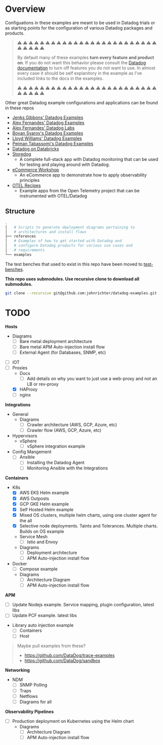 # Overview

Configuations in these examples are meant to be used in Datadog trials or as starting points for the configuration of various Datadog packages and products.

> ⚠️ ⚠️ ⚠️ ⚠️ ⚠️ ⚠️ ⚠️ ⚠️ ⚠️ ⚠️ ⚠️ ⚠️ ⚠️ ⚠️ ⚠️ ⚠️ ⚠️ ⚠️ ⚠️ ⚠️ ⚠️ ⚠️ ⚠️ ⚠️ ⚠️ ⚠️ ⚠️ ⚠️ ⚠️ ⚠️
>
> By default many of these examples **turn every feature and product on**. If you do not want this behavior please consult the [Datadog documentation](https://docs.datadoghq.com) to turn off features you do not want to use. In almost every case it should be self explanitory in the example as I've included links to the docs in the examples.
>
> ⚠️ ⚠️ ⚠️ ⚠️ ⚠️ ⚠️ ⚠️ ⚠️ ⚠️ ⚠️ ⚠️ ⚠️ ⚠️ ⚠️ ⚠️ ⚠️ ⚠️ ⚠️ ⚠️ ⚠️ ⚠️ ⚠️ ⚠️ ⚠️ ⚠️ ⚠️ ⚠️ ⚠️ ⚠️ ⚠️

Other great Datadog example configurations and applications can be found in these repos

- [Jenks Gibbons' Datadog Examples](https://github.com/jgibbons-cp/datadog)
- [Alex Fernandes' Datadog Examples](https://github.com/yafernandes/datadog)
- [Alex Fernandes' Datadog Labs](https://github.com/yafernandes/datadog-experience)
- [Boyan Syarov's Datadog Examples](https://github.com/ncracker?tab=repositories&q=dd)
- [Lloyd Williams' Datadog Examples](https://github.com/lloydwilliams/datadog)
- [Pejman Tabassomi's Datadog Examples](https://github.com/ptabasso2?tab=repositories&q=datadog)
- [Datadog on Databricks](https://github.com/levihernandez/datadog-databricks)
- [Storedog](https://github.com/DataDog/storedog)
  - A complete full-stack app with Datadog monitoring that can be used for testing and playing around with Datadog.
- [eCommerce Workshop](https://github.com/DataDog/ecommerce-workshop)
  - An eCommerce app to demonstrate how to apply observability principles
- [OTEL Recipes](https://otelrecipes.com/recipes)
  - Example apps from the Open Telemetry project that can be instrumented with OTEL/Datadog

## Structure

```bash
.
│   # Scripts to generate deployment diagrams pertaining to
│   # architectures and install flows
├── references
│   # Examples of how to get started with Datadog and
│   # configure Datadog products for various use cases and
│   # requirements
└── examples
```

The test benches that used to exist in this repo have been moved to [test-benches](https://github.com/johnrichter/test-benches).

**This repo uses submodules. Use recursive clone to download all submodules.**

```bash
git clone --recursive git@github.com:johnrichter/datadog-examples.git
```

# TODO

**Hosts**

- Diagrams
  - [ ] Bare metal deployment architecture
  - [ ] Bare metal APM Auto-injection install flow
  - [ ] External Agent (for Databases, SNMP, etc)
- [ ] IOT
- [ ] Proxies
  - Docs
    - [ ] Add details on why you want to just use a web-proxy and not an LB or rev-proxy
  - [x] HAProxy
  - [ ] nginx

**Integrations**

- General
  - Diagrams
    - [ ] Crawler architecture (AWS, GCP, Azure, etc)
    - [ ] Crawler flow (AWS, GCP, Azure, etc)
- Hypervisors
  - vSphere
    - [ ] vSphere integration example
- Config Mangement
  - [ ] Ansible
    - [ ] Installing the Datadog Agent
    - [ ] Monitoring Ansible with the Integrations

**Containers**

- K8s
  - [x] AWS EKS Helm example
  - [x] AWS Outposts
  - [x] GCP GKE Helm example
  - [x] Self Hosted Helm example
  - [x] Mixed OS clusters, multiple helm charts, using one cluster agent for the all
  - [x] Selective node deployments. Taints and Tolerances. Multiple charts. Builds on OS example
  - Service Mesh
    - [ ] Istio and Envoy
  - Diagrams
    - [ ] Deployment architecture
    - [ ] APM Auto-injection install flow
- Docker
  - [ ] Compose example
  - Diagrams
    - [ ] Architecture Diagram
    - [ ] APM Auto-injection install flow

**APM**

- [ ] Update Nodejs example. Service mapping, plugin configuration, latest libs
- [ ] Update PCF example. latest libs
- Library auto injection example
  - [ ] Containers
  - [ ] Host

> Maybe pull examples from these?
>
> - https://github.com/DataDog/trace-examples
> - https://github.com/DataDog/sandbox

**Networking**

- NDM
  - [ ] SNMP Polling
  - [ ] Traps
  - [ ] Netflows
  - [ ] Diagrams for all

**Observability Pipelines**

- [ ] Production deployment on Kubernetes using the Helm chart
  - Diagrams
    - [ ] Architecture Diagram
    - [ ] APM Auto-injection install flow
